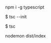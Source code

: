 npm i -g typescript

$ tsc --init
<!-- Configure tsconfig.json -->

$ tsc <!-- Corre el codigo y lo generar -->


nodemon dist/index  <!-- Correr el archivo -->

<!-- 
user: node_user
pass: 123456
db: node_db
table1: heroes
 -->
